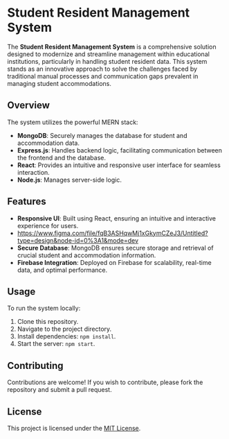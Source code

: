 # Student Resident Management System

The **Student Resident Management System** is a comprehensive solution designed to modernize and streamline management within educational institutions, particularly in handling student resident data. This system stands as an innovative approach to solve the challenges faced by traditional manual processes and communication gaps prevalent in managing student accommodations.

## Overview

The system utilizes the powerful MERN stack:

- **MongoDB**: Securely manages the database for student and accommodation data.
- **Express.js**: Handles backend logic, facilitating communication between the frontend and the database.
- **React**: Provides an intuitive and responsive user interface for seamless interaction.
- **Node.js**: Manages server-side logic.

## Features

- **Responsive UI**: Built using React, ensuring an intuitive and interactive experience for users.
- https://www.figma.com/file/fqB3ASHqwMj1xGkymCZeJ3/Untitled?type=design&node-id=0%3A1&mode=dev
- **Secure Database**: MongoDB ensures secure storage and retrieval of crucial student and accommodation information.
- **Firebase Integration**: Deployed on Firebase for scalability, real-time data, and optimal performance.
  
## Usage

To run the system locally:

1. Clone this repository.
2. Navigate to the project directory.
3. Install dependencies: `npm install`.
4. Start the server: `npm start`.

## Contributing

Contributions are welcome! If you wish to contribute, please fork the repository and submit a pull request.

## License

This project is licensed under the [MIT License](LICENSE).
